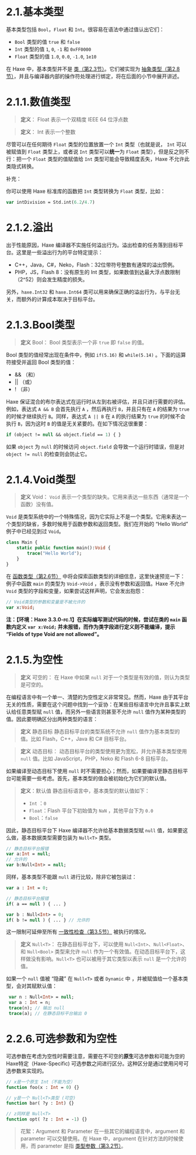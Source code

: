 # 2.1.基本类型

基本类型包括 `Bool`，`Float` 和 `Int`。很容易在语法中通过值认出它们：

-  `Bool` 类型的值 `true` 和 `false`
- `Int` 类型的值 `1`, `0`, `-1` 和 `0xFF0000`
- `Float` 类型的值 `1.0`, `0.0`, `-1.0`, `1e10`

在 Haxe 中，基本类型并不是 [类（第2.3节）](/2.类型/2.3.类实例)。它们被实现为 [抽象类型（第2.8节）](/2.类型/2.8.抽象类型)，并且与编译器内部的操作符处理进行绑定，将在后面的小节中展开讲述。



# 2.1.1.数值类型

> **定义**： Float
> 表示一个双精度 IEEE 64 位浮点数

> **定义**： Int
> 表示一个整数

尽管可以在任何期待 `Float` 类型的位置放置一个 `Int` 类型（也就是说， `Int` 可以被赋值到 `Float` 类型上，或者说 `Int` 类型可以**统一**为 `Float` 类型），但是反之则不行：把一个 `Float` 类型的值赋值给 `Int` 类型可能会导致精度丢失，Haxe 不允许此类隐式转换。



补充：

你可以使用 Haxe 标准库的函数把 `Int` 类型转换为 `Float` 类型，比如：

```haxe
var intDivision = Std.int(6.2/4.7)
```



# 2.1.2.溢出

出于性能原因，Haxe 编译器不实施任何溢出行为。溢出检查的任务落到目标平台。这里是一些溢出行为的平台特定提示：

- C++，Java，C#，Neko，Flash：32位带符号整数有通常的溢出惯例。
- PHP，JS，Flash 8：没有原生的 Int 类型，如果数值到达最大浮点数限制（2^52）则会发生精度的损失。

另外，`haxe.Int32` 和 `haxe.Int64` 类可以用来确保正确的溢出行为，与平台无关，而额外的计算成本取决于目标平台。



# 2.1.3.Bool类型

> **定义** Bool：
> Bool 类型表示一个非 `true` 即 `false` 的值。

Bool 类型的值经常出现在条件中，例如 `if(5.16)` 和 `while(5.14)` 。下面的运算符接受并返回 Bool 类型的值：

- && （和）
- || （或）
- ! （非）

Haxe 保证混合的布尔表达式在运行时从左到右被评估，并且只进行需要的评估。
 例如，表达式 `A && B` 会首先执行 `A` ，然后再执行 `B`，并且只有在 `A` 的结果为 `true` 的时候才继续执行 `B`。同样，表达式 `A || B` 在 `A` 的执行结果为 `true` 的时候不会执行 `B`，因为这时 `B` 的值是无关紧要的。在如下情况这很重要：

```haxe
if (object != null && object.field == 1) { }
```

如果 `object` 为 `null` 的时候访问 `object.field` 会导致一个运行时错误，但是对 `object != null` 的检查则会防止它。



# 2.1.4.Void类型

> **定义** Void：
> `Void` 表示一个类型的缺失。它用来表达一些东西（通常是一个函数）没有值。

`Void` 是类型系统中的一个特殊情况，因为它实际上不是一个类型。它用来表达一个类型的缺省，多数时候用于函数参数和返回类型。我们在开始的 “Hello World” 例子中已经见到过 `Void`。

```haxe
class Main {
    static public function main():Void {
        trace("Hello World");
    }
}
```

在 [函数类型（第2.6节）](http:///#) 中将会探索函数类型的详细信息，这里快速预览一下：例子中函数 `main` 的类型为 `Void->Void` ，表示没有参数和返回值。Haxe 不允许 `Void` 类型的字段和变量，如果尝试这样声明，它会发出抱怨：

```haxe
// Void类型的参数和变量是不被允许的 
var x:Void;
```

**注：【环境：Haxe 3.3.0-rc.1】在实际编写测试代码的时候，尝试在类的 `main` 函数内定义 `var x:Void;` 并未报错，而作为类字段进行定义则不能编译，提示 “Fields of type Void are not allowed”。**



# 2.1.5.为空性

> **定义** 可空的：
> 在 Haxe 中如果 `null` 对于一个类型是有效的值，则认为类型是可空的。

在编程语言中有一个单一、清楚的为空性定义非常常见。然而，Haxe 由于其平台无关的性质，需要在这个问题中找到一个妥协：在某些目标语言中允许且事实上默认给任意类型赋 `null` 值，而另外一些语言则甚至不允许 `null` 值作为某种类型的值。因此要明确区分出两种类型的语言：

> **定义** 静态目标
> 静态目标平台的类型系统不允许 `null` 值作为基本类型的值。比如 Flash，C++，Java 和 C# 目标平台。

> **定义** 动态目标：
> 动态目标平台的类型使用更为宽松，并允许基本类型使用 `null` 值。比如 JavaScript，PHP，Neko 和 Flash 6-8 目标平台。

如果编译至动态目标下使用 `null` 时不需要担心；然而，如果要编译至静态目标平台可能需要一些考虑。首先，基本类型的值会被初始化为它们的默认值。

> **定义**：默认值
> 静态目标语言中，基本类型的默认值如下：
>
> - `Int` ：`0`
> - `Float`：Flash 平台下初始值为 `NaN` ，其他平台下为 `0.0`
> - `Bool`：`false`

因此，静态目标平台下 Haxe 编译器不允许给基本数据类型赋 `null` 值，如果要这么做，基本数据类型需要包装为 `Null<T>` 类型。

```haxe
// 静态目标平台报错
var a:Int = null; 
// 允许的
var b:Null<Int> = null; 
```

同样，基本类型不能跟 `null` 进行比较，除非它被包装过：

```haxe
var a : Int = 0;

// 静态目标平台报错
if( a == null ) { ... }

var b : Null<Int> = 0; 
if( b != null ) { ... } // 允许的
```

这一限制可延伸至所有 [一致性检查（第3.5节）](/3.类型系统/3.5.一致性检查) 被执行的情况。

> **定义** `Null<T>`：
> 在静态目标平台下，可以使用 `Null<Int>`、`Null<Float>`、和 `Null<Bool>` 类型来允许 `null` 作为一个有效值。在动态目标平台下，这样做没有影响。`Null<T>` 也可以被用于其它类型以表示 `null` 是一个允许的值。

如果一个 `null` 值被 “隐藏” 在 `Null<T>` 或者 `Dynamic` 中 ，并被赋值给一个基本类型，会对其赋默认值：

```haxe
 var n : Null<Int> = null;
 var a : Int = n;
 trace(n); // 输出 null
 trace(a); // 在静态目标平台输出 0
```

# 2.2.6.可选参数和为空性

可选参数在考虑为空性时需要注意，需要在不可空的**原生**可选参数和可能为空的 Haxe特定（Haxe-Specific) 可选参数之间进行区分。这种区分是通过使用问号可选参数来实现的。

```haxe
// x是一个原生 Int（不能为空） 
function foo(x : Int = 0) {} 

// y是一个 Null<T>类型 (可空) 
function bar( ?y : Int) {} 

// z同样是 Null<T> 
function opt( ?z : Int = -1) {}
```

> 花絮：Argument 和 Parameter
> 在一些其它的编程语言中，argument 和 parameter 可以交替使用。在 Haxe 中，argument 在针对方法的时候使用，而 parameter 是指 [类型参数（第3.2节）](http:///#)。